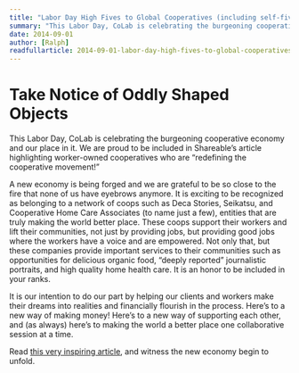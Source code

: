 ```yaml
---
title: "Labor Day High Fives to Global Cooperatives (including self-five)"
summary: "This Labor Day, CoLab is celebrating the burgeoning cooperative economy and our place in it. We are proud to be included in Shareable’s article highlighting worker-owned cooperatives who are redefining the cooperative movement!"
date: 2014-09-01
author: [Ralph]
readfullarticle: 2014-09-01-labor-day-high-fives-to-global-cooperatives-including-self-five
---
```


# Take Notice of Oddly Shaped Objects

This Labor Day, CoLab is celebrating the burgeoning cooperative economy and our place in it. We are proud to be included in Shareable’s article highlighting worker-owned cooperatives who are “redefining the cooperative movement!”

A new economy is being forged and we are grateful to be so close to the fire that none of us have eyebrows anymore. It is exciting to be recognized as belonging to a network of coops such as Deca Stories, Seikatsu, and Cooperative Home Care Associates (to name just a few), entities that are truly making the world better place. These coops support their workers and lift their communities, not just by providing jobs, but providing good jobs where the workers have a voice and are empowered. Not only that, but these companies provide important services to their communities such as opportunities for delicious organic food, “deeply reported” journalistic portraits, and high quality home health care. It is an honor to be included in your ranks.

It is our intention to do our part by helping our clients and workers make their dreams into realities and financially flourish in the process. Here’s to a new way of making money! Here’s to a new way of supporting each other, and (as always) here’s to making the world a better place one collaborative session at a time.

Read [this very inspiring article](http://www.shareable.net/blog/16-worker-coops-redefining-the-cooperative-movement), and witness the new economy begin to unfold.
